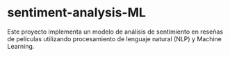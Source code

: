 # sentiment-analysis-ML
Este proyecto implementa un modelo de análisis de sentimiento en reseñas de películas utilizando procesamiento de lenguaje natural (NLP) y Machine Learning.
